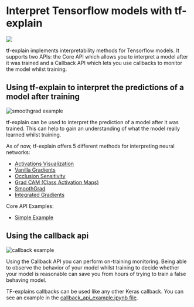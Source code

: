 # Interpret Tensorflow models with tf-explain

![](doc/tf_explain_methods_example.jpg)

tf-explain implements interpretability methods for Tensorflow models. It supports two APIs: the Core API which allows you to interpret a model after it was trained and a Callback API which lets you use callbacks to monitor the model whilst training.

## Using tf-explain to interpret the predictions of a model after training

![smoothgrad example](doc/smoothgrad.png)

tf-explain can be used to interpret the prediction of a model after it was trained. This can help to gain an understanding of what the model really learned whilst training.

As of now, tf-explain offers 5 different methods for interpreting neural networks:

- [Activations Visualization](https://github.com/sicara/tf-explain#activations-visualization)
- [Vanilla Gradients](https://github.com/sicara/tf-explain#vanilla-gradients)
- [Occlusion Sensitivity](https://github.com/sicara/tf-explain#occlusion-sensitivity)
- [Grad CAM (Class Activation Maps)](https://github.com/sicara/tf-explain#grad-cam)
- [SmoothGrad](https://github.com/sicara/tf-explain#smoothgrad)
- [Integrated Gradients](https://github.com/sicara/tf-explain#integrated-gradients)

Core API Examples:

- [Simple Example](simple_example.py)

## Using the callback api

![callback example](doc/tf_explain_callback_example.PNG)

Using the Callback API you can perform on-training monitoring. Being able to observe the behavior of your model whilst training to decide whether your model is reasonable can save you from hours of trying to train a false behaving model.

TF-explains callbacks can be used like any other Keras callback. You can see an example in the [callback_api_example.ipynb file](callback_api_example.ipynb).
